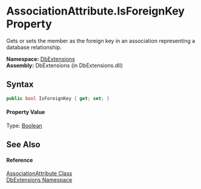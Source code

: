 AssociationAttribute.IsForeignKey Property
==========================================
Gets or sets the member as the foreign key in an association representing a database relationship.

**Namespace:** [DbExtensions][1]  
**Assembly:** DbExtensions (in DbExtensions.dll)

Syntax
------

```csharp
public bool IsForeignKey { get; set; }
```

#### Property Value
Type: [Boolean][2]

See Also
--------

#### Reference
[AssociationAttribute Class][3]  
[DbExtensions Namespace][1]  

[1]: ../README.md
[2]: http://msdn.microsoft.com/en-us/library/a28wyd50
[3]: README.md